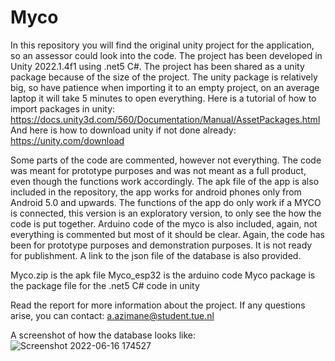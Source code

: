 # Myco
In this repository you will find the original unity project for the application, so an assessor could look into the code. The project has been developed in Unity 2022.1.4f1 using .net5 C#. The project has been shared as a unity package because of the size of the project. The unity package is relatively big, so have patience when importing it to an empty project, on an average laptop it will take 5 minutes to open everything. Here is a tutorial of how to import packages in unity: https://docs.unity3d.com/560/Documentation/Manual/AssetPackages.html
And here is how to download unity if not done already: 
https://unity.com/download

Some parts of the code are commented, however not everything. The code was meant for prototype purposes and was not meant as a full product, even though the functions work accordingly. 
The apk file of the app is also included in the repository, the app works for android phones only from Android 5.0 and upwards. The functions of the app do only work if a MYCO is connected, this version is an exploratory version, to only see the how the code is put together. 
Arduino code of the myco is also included, again, not everything is commented but most of it should be clear. Again, the code has been for prototype purposes and demonstration purposes. It is not ready for publishment. 
A link to the json file of the database is also provided.

Myco.zip is the apk file
Myco_esp32 is the arduino code
Myco package is the package file for the .net5 C# code in unity

Read the report for more information about the project.
If any questions arise, you can contact: 
a.azimane@student.tue.nl

A screenshot of how the database looks like:
![Screenshot 2022-06-16 174527](https://user-images.githubusercontent.com/62105727/174111571-a5d2a5a2-fe0a-4d2c-958a-0d4543e040a9.png)

